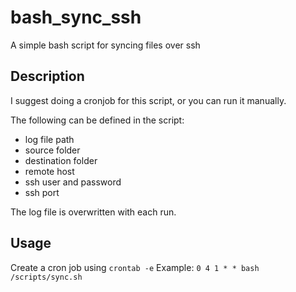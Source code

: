 # bash_sync_ssh
A simple bash script for syncing files over ssh 
 
## Description
I suggest doing a cronjob for this script, or you can run it manually.

The following can be defined in the script:
- log file path
- source folder
- destination folder
- remote host
- ssh user and password
- ssh port

The log file is overwritten with each run.

## Usage
Create a cron job using ```crontab -e```
Example:
```0 4 1 * * bash /scripts/sync.sh ```
